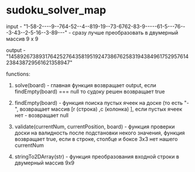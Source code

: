 # sudoku_solver_map

input - "1-58-2----9--764-52--4--819-19--73-6762-83-9-----61-5---76---3-43--2-5-16--3-89---" - сразу лучше преобразовать в двумерный массив 9 х 9

output - "145892673893176425276435819519247386762583194384961752957614238438729561621358947"

functions: 

1. solve(board) - главная функция возвращает output, если findEmpty(board) === null то судоку решен возвращает true

2. findEmpty(board) - функция поиска пустых ячеек на доске (то есть "-", возвращает массив [r (строка) ,c (колонка) ], если пустых ячеек нет - возвращает null

3. validate(currentNum, currentPosition, board) - функция проверки доски на валидность после подстановки некого значения, функция возвращает true, если в строке, столбце и боксе 3х3 нет нашего currentNum

4. stringTo2DArray(str) - функция преобразования входной строки в двумерный массив 9х9
